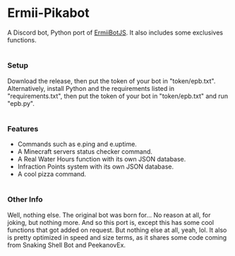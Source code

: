 # Ermii-Pikabot
A Discord bot, Python port of [ErmiiBotJS](https://github.com/Ermelber/ErmiiBotJS).
It also includes some exclusives functions.

#

### Setup
Download the release, then put the token of your bot in "token/epb.txt".
Alternatively, install Python and the requirements listed in "requirements.txt", then put the token of your bot in "token/epb.txt" and run "epb.py".

#

### Features
- Commands such as e.ping and e.uptime.
- A Minecraft servers status checker command.
- A Real Water Hours function with its own JSON database.
- Infraction Points system with its own JSON database.
- A cool pizza command.

#

### Other Info
Well, nothing else. The original bot was born for... No reason at all, for joking, but nothing more. And so this port is, except this has some cool functions that got added on request. But nothing else at all, yeah, lol.
It also is pretty optimized in speed and size terms, as it shares some code coming from Snaking Shell Bot and PeekanovEx.
